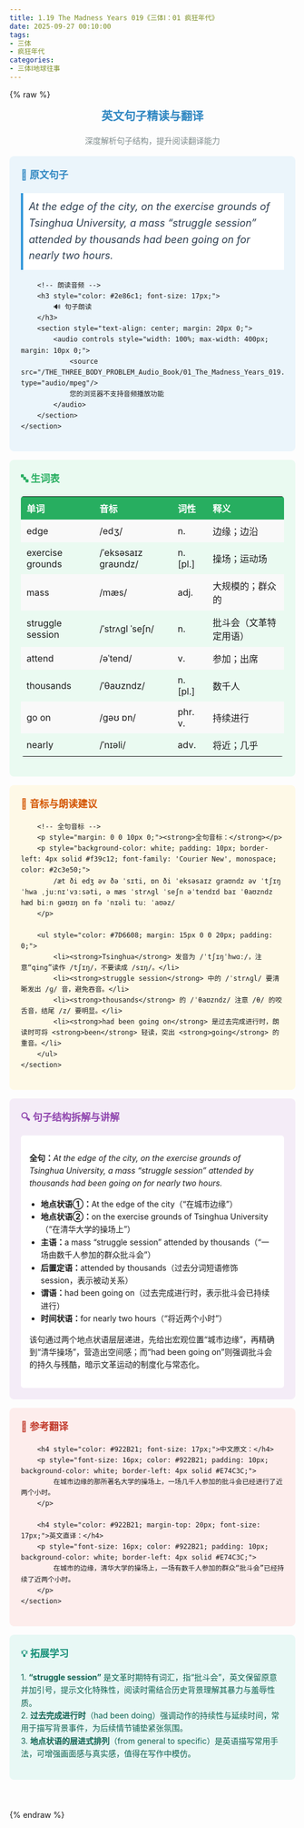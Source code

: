 ```yaml
---
title: 1.19 The Madness Years 019《三体Ⅰ：01 疯狂年代》
date: 2025-09-27 00:10:00
tags:
- 三体
- 疯狂年代
categories:
- 三体Ⅰ地球往事
---
```


{% raw %}
<!-- 英文句子精读与翻译  start -->
<section data-role="paragraph" class="_myeditor">
	<h2 style="text-align: center; color: #2e86c1; font-size: 20px;">
		英文句子精读与翻译
	</h2>
	<p style="color: #7f8c8d; text-align: center;">
		深度解析句子结构，提升阅读翻译能力
	</p>
</section>

<!-- 原文与媒体 -->
<section data-role="paragraph" class="_myeditor">
	<section style="background-color: #ebf5fb; padding: 20px; border-radius: 8px; margin: 15px 0; box-sizing: border-box;">
		<h3 style="color: #2e86c1; font-size: 17px;">
			📝 原文句子
		</h3>
		<p style="font-size: 18px; font-style: italic; color: #2c3e50; padding: 10px; background-color: white; border-left: 4px solid #3498db;">
			At the edge of the city, on the exercise grounds of Tsinghua University, a mass “struggle session” attended by thousands had been going on for nearly two hours.
		</p>

		<!-- 朗读音频 -->
		<h3 style="color: #2e86c1; font-size: 17px;">
			🔊 句子朗读
		</h3>
		<section style="text-align: center; margin: 20px 0;">
			<audio controls style="width: 100%; max-width: 400px; margin: 10px 0;">
				<source src="/THE_THREE_BODY_PROBLEM_Audio_Book/01_The_Madness_Years_019.mp3" type="audio/mpeg"/>
				您的浏览器不支持音频播放功能
			</audio>
		</section>
	</section>
</section>

<!-- 生词表 -->
<section data-role="paragraph" class="_myeditor">
	<section style="background-color: #eafaf1; padding: 20px; border-radius: 8px; margin: 15px 0;">
		<h3 style="color: #27ae60; font-size: 17px;">
			🔤 生词表
		</h3>
		<table style="width: 100%; border-collapse: collapse; margin-top: 15px;">
			<tbody>
				<tr style="background-color: #27ae60; color: white;">
					<th style="text-align: left; padding: 8px 10px;">单词</th>
					<th style="text-align: left; padding: 8px 10px;">音标</th>
					<th style="text-align: left; padding: 8px 10px;">词性</th>
					<th style="text-align: left; padding: 8px 10px;">释义</th>
				</tr>
				<tr><td>edge</td><td>/edʒ/</td><td>n.</td><td>边缘；边沿</td></tr>
				<tr><td>exercise grounds</td><td>/ˈeksəsaɪz ɡraʊndz/</td><td>n. [pl.]</td><td>操场；运动场</td></tr>
				<tr><td>mass</td><td>/mæs/</td><td>adj.</td><td>大规模的；群众的</td></tr>
				<tr><td>struggle session</td><td>/ˈstrʌɡl ˈseʃn/</td><td>n.</td><td>批斗会（文革特定用语）</td></tr>
				<tr><td>attend</td><td>/əˈtend/</td><td>v.</td><td>参加；出席</td></tr>
				<tr><td>thousands</td><td>/ˈθaʊzndz/</td><td>n. [pl.]</td><td>数千人</td></tr>
				<tr><td>go on</td><td>/ɡəʊ ɒn/</td><td>phr. v.</td><td>持续进行</td></tr>
				<tr><td>nearly</td><td>/ˈnɪəli/</td><td>adv.</td><td>将近；几乎</td></tr>
			</tbody>
		</table>
	</section>
</section>

<!-- 音标与朗读建议 -->
<section data-role="paragraph" class="_myeditor">
	<section style="background-color: #FEF9E7; padding: 20px; border-radius: 8px; margin: 15px 0;">
		<h3 style="color: #D35400; font-size: 17px;">
			🎵 音标与朗读建议
		</h3>

		<!-- 全句音标 -->
		<p style="margin: 0 0 10px 0;"><strong>全句音标：</strong></p>
		<p style="background-color: white; padding: 10px; border-left: 4px solid #f39c12; font-family: 'Courier New', monospace; color: #2c3e50;">
			/æt ði edʒ əv ðə ˈsɪti, ɒn ði ˈeksəsaɪz ɡraʊndz əv ˈtʃɪŋˈhwa ˌjuːnɪˈvɜːsəti, ə mæs ˈstrʌɡl ˈseʃn əˈtendɪd baɪ ˈθaʊzndz hæd biːn ɡəʊɪŋ ɒn fə ˈnɪəli tuː ˈaʊəz/
		</p>

		<ul style="color: #7D6608; margin: 15px 0 0 20px; padding: 0;">
			<li><strong>Tsinghua</strong> 发音为 /ˈtʃɪŋˈhwɑː/，注意“qing”读作 /tʃɪŋ/，不要读成 /sɪŋ/。</li>
			<li><strong>struggle session</strong> 中的 /ˈstrʌɡl/ 要清晰发出 /ɡ/ 音，避免吞音。</li>
			<li><strong>thousands</strong> 的 /ˈθaʊzndz/ 注意 /θ/ 的咬舌音，结尾 /z/ 要明显。</li>
			<li><strong>had been going on</strong> 是过去完成进行时，朗读时可将 <strong>been</strong> 轻读，突出 <strong>going</strong> 的重音。</li>
		</ul>
	</section>
</section>

<!-- 句子结构拆解 -->
<section data-role="paragraph" class="_myeditor">
	<section style="background-color: #F4ECF7; padding: 20px; border-radius: 8px; margin: 15px 0;">
		<h3 style="color: #8E44AD; font-size: 17px;">
			🔍 句子结构拆解与讲解
		</h3>
		<section style="background-color: white; padding: 15px; border-radius: 5px;">
			<p><strong>全句：</strong><em>At the edge of the city, on the exercise grounds of Tsinghua University, a mass “struggle session” attended by thousands had been going on for nearly two hours.</em></p>
			<ul>
				<li><strong>地点状语①：</strong>At the edge of the city（“在城市边缘”）</li>
				<li><strong>地点状语②：</strong>on the exercise grounds of Tsinghua University（“在清华大学的操场上”）</li>
				<li><strong>主语：</strong>a mass “struggle session” attended by thousands（“一场由数千人参加的群众批斗会”）</li>
				<li><strong>后置定语：</strong>attended by thousands（过去分词短语修饰 session，表示被动关系）</li>
				<li><strong>谓语：</strong>had been going on（过去完成进行时，表示批斗会已持续进行）</li>
				<li><strong>时间状语：</strong>for nearly two hours（“将近两个小时”）</li>
			</ul>
			<p>该句通过两个地点状语层层递进，先给出宏观位置“城市边缘”，再精确到“清华操场”，营造出空间感；而“had been going on”则强调批斗会的持久与残酷，暗示文革运动的制度化与常态化。</p>
		</section>
	</section>
</section>

<!-- 参考翻译 -->
<section data-role="paragraph" class="_myeditor">
	<section style="background-color: #FDEDEC; padding: 20px; border-radius: 8px; margin: 15px 0;">
		<h3 style="color: #C0392B; font-size: 17px;">
			📖 参考翻译
		</h3>

		<h4 style="color: #922B21; font-size: 17px;">中文原文：</h4>
		<p style="font-size: 16px; color: #922B21; padding: 10px; background-color: white; border-left: 4px solid #E74C3C;">
			在城市边缘的那所著名大学的操场上，一场几千人参加的批斗会已经进行了近两个小时。
		</p>

		<h4 style="color: #922B21; margin-top: 20px; font-size: 17px;">英文直译：</h4>
		<p style="font-size: 16px; color: #922B21; padding: 10px; background-color: white; border-left: 4px solid #E74C3C;">
			在城市的边缘，清华大学的操场上，一场有数千人参加的群众“批斗会”已经持续了近两个小时。
		</p>
	</section>
</section>

<!-- 拓展学习 -->
<section data-role="paragraph" class="_myeditor">
	<section style="background-color: #E8F8F5; padding: 20px; border-radius: 8px; margin: 15px 0;">
		<h3 style="color: #148F77; font-size: 17px;">
			💡 拓展学习
		</h3>
		<p style="color: #0E6251;">
			1. <strong>“struggle session”</strong> 是文革时期特有词汇，指“批斗会”，英文保留原意并加引号，提示文化特殊性，阅读时需结合历史背景理解其暴力与羞辱性质。<br>
			2. <strong>过去完成进行时</strong>（had been doing）强调动作的持续性与延续时间，常用于描写背景事件，为后续情节铺垫紧张氛围。<br>
			3. <strong>地点状语的层进式排列</strong>（from general to specific）是英语描写常用手法，可增强画面感与真实感，值得在写作中模仿。
		</p>
	</section>
</section>

<!-- 结束空行 -->
<section data-role="paragraph" class="_myeditor">
	<p><br/></p>
</section>

<style>
._myeditor { font-family: -apple-system, BlinkMacSystemFont, "Segoe UI", Roboto, "Helvetica Neue", Arial, sans-serif; line-height: 1.6; }
h2, h3, h4 { font-weight: 600; margin-top: 0; }
ul { padding-left: 20px; }
table { width: 100%; margin: 15px 0; border-radius: 5px; overflow: hidden; }
th { font-weight: 600; padding: 8px 10px; }
td { padding: 8px 10px; }
tr:nth-child(even) { background-color: #f9f9f9; }
.firstRow { font-weight: 600; }
</style>
<!-- 英文句子精读与翻译  end -->
{% endraw %}